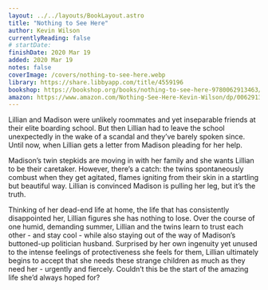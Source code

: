 ```yaml
---
layout: ../../layouts/BookLayout.astro
title: "Nothing to See Here"
author: Kevin Wilson
currentlyReading: false
# startDate:
finishDate: 2020 Mar 19
added: 2020 Mar 19
notes: false
coverImage: /covers/nothing-to-see-here.webp
library: https://share.libbyapp.com/title/4559196
bookshop: https://bookshop.org/books/nothing-to-see-here-9780062913463/9780062913494
amazon: https://www.amazon.com/Nothing-See-Here-Kevin-Wilson/dp/0062913468
---
```


Lillian and Madison were unlikely roommates and yet inseparable friends at their elite boarding school. But then Lillian had to leave the school unexpectedly in the wake of a scandal and they’ve barely spoken since. Until now, when Lillian gets a letter from Madison pleading for her help.

Madison’s twin stepkids are moving in with her family and she wants Lillian to be their caretaker. However, there’s a catch: the twins spontaneously combust when they get agitated, flames igniting from their skin in a startling but beautiful way. Lillian is convinced Madison is pulling her leg, but it’s the truth.

Thinking of her dead-end life at home, the life that has consistently disappointed her, Lillian figures she has nothing to lose. Over the course of one humid, demanding summer, Lillian and the twins learn to trust each other - and stay cool - while also staying out of the way of Madison’s buttoned-up politician husband. Surprised by her own ingenuity yet unused to the intense feelings of protectiveness she feels for them, Lillian ultimately begins to accept that she needs these strange children as much as they need her - urgently and fiercely. Couldn’t this be the start of the amazing life she’d always hoped for?

<!-- ### Notes & Highlights -->
